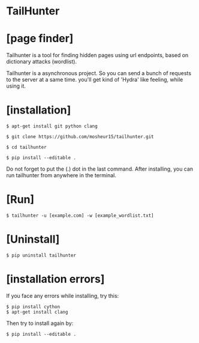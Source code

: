 # TailHunter

# [page finder]

Tailhunter is a tool for finding hidden pages 
using url endpoints, based on dictionary attacks (wordlist).

Tailhunter is a asynchronous project.
So you can send a bunch of requests to the server
at a same time. you'll get kind of 'Hydra' like feeling, 
while using it. 

# [installation]

```
$ apt-get install git python clang

$ git clone https://github.com/mosheur15/tailhunter.git

$ cd tailhunter

$ pip install --editable .

```
Do not forget to put the (.) dot in the
last command.
After installing,  you can run tailhunter from
anywhere in the terminal.

# [Run]

```
$ tailhunter -u [example.com] -w [example_wordlist.txt]
```

# [Uninstall]

```
$ pip uninstall tailhunter
```
# [installation errors]

If you face any errors while installing,
try this:

```
$ pip install cython
$ apt-get install clang
```
Then try to install again by:

```
$ pip install --editable .
```

